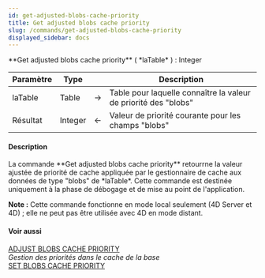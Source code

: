 ```yaml
---
id: get-adjusted-blobs-cache-priority
title: Get adjusted blobs cache priority
slug: /commands/get-adjusted-blobs-cache-priority
displayed_sidebar: docs
---
```


<!--REF #_command_.Get adjusted blobs cache priority.Syntax-->**Get adjusted blobs cache priority** ( *laTable* ) : Integer<!-- END REF-->
<!--REF #_command_.Get adjusted blobs cache priority.Params-->
| Paramètre | Type |  | Description |
| --- | --- | --- | --- |
| laTable | Table | &#8594;  | Table pour laquelle connaître la valeur de priorité des "blobs" |
| Résultat | Integer | &#8592; | Valeur de priorité courante pour les champs "blobs" |

<!-- END REF-->

#### Description 

<!--REF #_command_.Get adjusted blobs cache priority.Summary-->La commande **Get adjusted blobs cache priority** retourrne la valeur ajustée de priorité de cache appliquée par le gestionnaire de cache aux données de type "blobs" de *laTable*.<!-- END REF--> Cette commande est destinée uniquement à la phase de débogage et de mise au point de l'application. 

**Note :** Cette commande fonctionne en mode local seulement (4D Server et 4D) ; elle ne peut pas être utilisée avec 4D en mode distant. 

#### Voir aussi 

[ADJUST BLOBS CACHE PRIORITY](adjust-blobs-cache-priority.md)  
*Gestion des priorités dans le cache de la base*  
[SET BLOBS CACHE PRIORITY](set-blobs-cache-priority.md)  